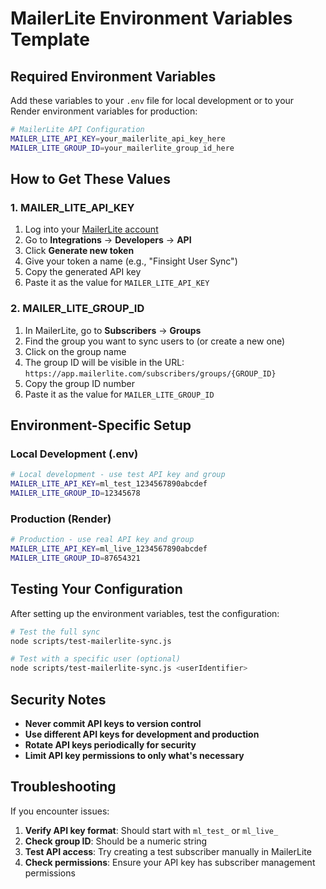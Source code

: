 # MailerLite Environment Variables Template

## Required Environment Variables

Add these variables to your `.env` file for local development or to your Render environment variables for production:

```bash
# MailerLite API Configuration
MAILER_LITE_API_KEY=your_mailerlite_api_key_here
MAILER_LITE_GROUP_ID=your_mailerlite_group_id_here
```

## How to Get These Values

### 1. MAILER_LITE_API_KEY

1. Log into your [MailerLite account](https://app.mailerlite.com/)
2. Go to **Integrations** → **Developers** → **API**
3. Click **Generate new token**
4. Give your token a name (e.g., "Finsight User Sync")
5. Copy the generated API key
6. Paste it as the value for `MAILER_LITE_API_KEY`

### 2. MAILER_LITE_GROUP_ID

1. In MailerLite, go to **Subscribers** → **Groups**
2. Find the group you want to sync users to (or create a new one)
3. Click on the group name
4. The group ID will be visible in the URL: `https://app.mailerlite.com/subscribers/groups/{GROUP_ID}`
5. Copy the group ID number
6. Paste it as the value for `MAILER_LITE_GROUP_ID`

## Environment-Specific Setup

### Local Development (.env)

```bash
# Local development - use test API key and group
MAILER_LITE_API_KEY=ml_test_1234567890abcdef
MAILER_LITE_GROUP_ID=12345678
```

### Production (Render)

```bash
# Production - use real API key and group
MAILER_LITE_API_KEY=ml_live_1234567890abcdef
MAILER_LITE_GROUP_ID=87654321
```

## Testing Your Configuration

After setting up the environment variables, test the configuration:

```bash
# Test the full sync
node scripts/test-mailerlite-sync.js

# Test with a specific user (optional)
node scripts/test-mailerlite-sync.js <userIdentifier>
```

## Security Notes

- **Never commit API keys to version control**
- **Use different API keys for development and production**
- **Rotate API keys periodically for security**
- **Limit API key permissions to only what's necessary**

## Troubleshooting

If you encounter issues:

1. **Verify API key format**: Should start with `ml_test_` or `ml_live_`
2. **Check group ID**: Should be a numeric string
3. **Test API access**: Try creating a test subscriber manually in MailerLite
4. **Check permissions**: Ensure your API key has subscriber management permissions
